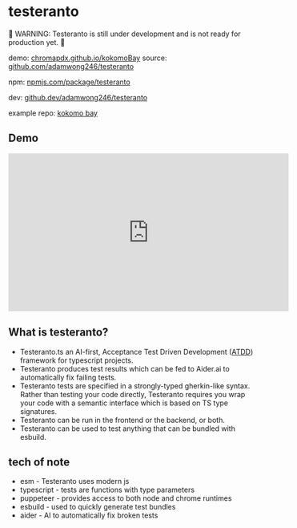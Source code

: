 # testeranto

🚧 WARNING: Testeranto is still under development and is not ready for production yet. 🚧

demo: [chromapdx.github.io/kokomoBay](https://chromapdx.github.io/kokomoBay/docs/index.html)
source: [github.com/adamwong246/testeranto](https://github.com/adamwong246/testeranto)

npm: [npmjs.com/package/testeranto](https://www.npmjs.com/package/testeranto)

dev: [github.dev/adamwong246/testeranto](https://github.dev/adamwong246/testeranto)

example repo: [kokomo bay](https://github.com/ChromaPDX/kokomoBay)

## Demo

<iframe width="560" height="315" src="https://www.youtube.com/embed/WvU5xMqGi6Q" frameborder="0" allow="accelerometer; autoplay; clipboard-write; encrypted-media; gyroscope; picture-in-picture" allowfullscreen></iframe>

## What is testeranto?

- Testeranto.ts an AI-first, Acceptance Test Driven Development ([ATDD](https://en.wikipedia.org/wiki/Acceptance_test-driven_development)) framework for typescript projects.
- Testeranto produces test results which can be fed to Aider.ai to automatically fix failing tests.
- Testeranto tests are specified in a strongly-typed gherkin-like syntax. Rather than testing your code directly, Testeranto requires you wrap your code with a semantic interface which is based on TS type signatures.
- Testeranto can be run in the frontend or the backend, or both.
- Testeranto can be used to test anything that can be bundled with esbuild.

## tech of note

- esm - Testeranto uses modern js
- typescript - tests are functions with type parameters
- puppeteer - provides access to both node and chrome runtimes
- esbuild - used to quickly generate test bundles
- aider - AI to automatically fix broken tests
